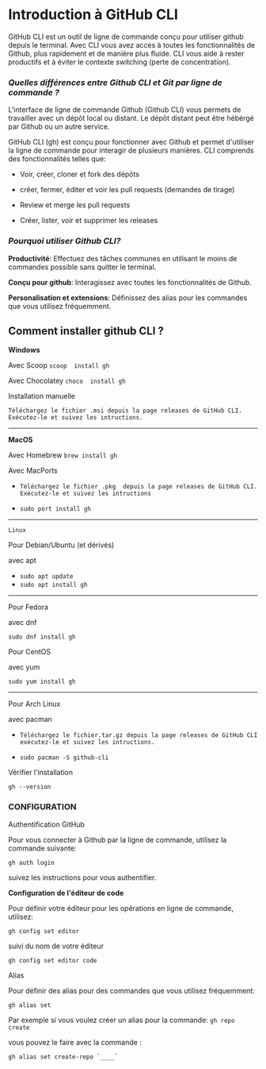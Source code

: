 # Introduction à GitHub CLI

GitHub CLI est un outil de ligne de commande conçu pour utiliser github depuis le terminal. Avec CLI vous avez accès à toutes les fonctionnalités de Github, plus rapidement et de manière plus fluide. CLI vous aide à rester productifs et à éviter le contexte switching (perte de concentration).

### *Quelles différences entre Github CLI et Git par ligne de commande ?*

L'interface de ligne de commande Github (Github CLI) vous permets de travailler avec un dépôt local ou distant. Le dépôt distant peut être hébérgé par Github ou un autre service.

GitHub CLI (gh) est conçu pour fonctionner avec Github et permet d'utiliser la ligne de commande pour interagir de plusieurs manières. CLI comprends des fonctionnalités telles que:

 - Voir, créer, cloner et fork des dépôts

 - créer, fermer, éditer et voir les pull requests (demandes de tirage)

 - Review et merge les pull requests

 - Créer, lister, voir et supprimer les releases
    
### *Pourquoi utiliser Github CLI?*

   **Productivité**: Effectuez des tâches communes en utilisant le moins de commandes possible sans quitter le terminal.

   **Conçu pour github**: Interagissez avec toutes les fonctionnalités de Github.

**Personalisation et extensions**: Définissez des alias pour les commandes que vous utilisez fréquemment.

## Comment installer github CLI ?

**Windows**

Avec Scoop ```scoop  install gh```

Avec Chocolatey ```choco  install gh```

Installation manuelle

```Téléchargez le fichier .msi depuis la page releases de GitHub CLI. Exécutez-le et suivez les intructions.```

---
**MacOS**

Avec Homebrew ```brew install gh```

Avec MacPorts

- ```Téléchargez le fichier .pkg  depuis la page releases de GitHub CLI. Exécutez-le et suivez les intructions```

- ```sudo port install gh```


---
```Linux```

Pour Debian/Ubuntu (et dérivés) 

avec apt 
    
- ```sudo apt update```
- ```sudo apt install gh```

---
Pour Fedora 

avec dnf 
    
```sudo dnf install gh```

Pour CentOS 

avec yum 

```sudo yum install gh```

---
Pour Arch Linux 

avec pacman

- ```Téléchargez le fichier.tar.gz depuis la page releases de GitHub CLI exécutez-le et suivez les intructions.```

- ```sudo pacman -S github-cli```

Vérifier l'installation

```gh --version```    


### CONFIGURATION
Authentification GitHub

Pour vous connecter à Github par la ligne de commande, utilisez la commande suivante:

```gh auth login```

suivez les instructions pour vous authentifier.

**Configuration de l'éditeur de code**

 Pour définir votre éditeur pour les opérations en ligne de commande, utilisez:

```gh config set editor```

suivi du nom de votre éditeur

```gh config set editor code```

Alias

Pour définir des alias pour des commandes que vous utilisez fréquemment:

```gh alias set```

Par exemple si vous voulez créer un alias pour la commande: ```gh repo create```

vous pouvez le faire avec la commande :


```gh alias set create-repo `____` ```